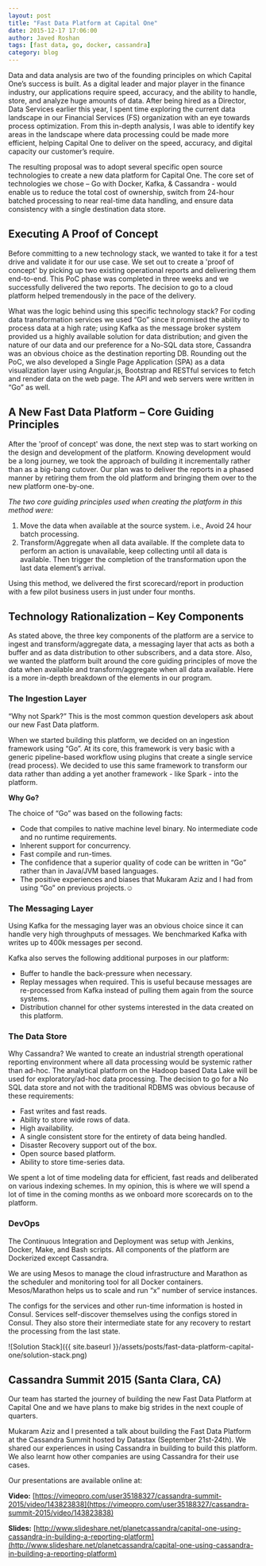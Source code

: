 ```yaml
---
layout: post
title: "Fast Data Platform at Capital One"
date: 2015-12-17 17:06:00
author: Javed Roshan
tags: [fast data, go, docker, cassandra]
category: blog
---
```


Data and data analysis are two of the founding principles on which Capital One’s success is built. As a digital leader and major player in the finance industry, our applications require speed, accuracy, and the ability to handle, store, and analyze huge amounts of data. After being hired as a Director, Data Services earlier this year, I spent time exploring the current data landscape in our Financial Services (FS) organization with an eye towards process optimization. From this in-depth analysis, I was able to identify key areas in the landscape where data processing could be made more efficient, helping Capital One to deliver on the speed, accuracy, and digital capacity our customer’s require.

<!--more-->

The resulting proposal was to adopt several specific open source technologies to create a new data platform for Capital One. The core set of technologies we chose – Go with Docker, Kafka, & Cassandra - would enable us to reduce the total cost of ownership, switch from 24-hour batched processing to near real-time data handling, and ensure data consistency with a single destination data store.

## Executing A Proof of Concept

Before committing to a new technology stack, we wanted to take it for a test drive and validate it for our use case. We set out to create a 'proof of concept' by picking up two existing operational reports and delivering them end-to-end. This PoC phase was completed in three weeks and we successfully delivered the two reports. The decision to go to a cloud platform helped tremendously in the pace of the delivery. 

What was the logic behind using this specific technology stack? For coding data transformation services we used “Go” since it promised the ability to process data at a high rate; using Kafka as the message broker system provided us a highly available solution for data distribution; and given the nature of our data and our preference for a No-SQL data store, Cassandra was an obvious choice as the destination reporting DB. Rounding out the PoC, we also developed a Single Page Application (SPA) as a data visualization layer using Angular.js, Bootstrap and RESTful services to fetch and render data on the web page. The API and web servers were written in “Go” as well.

## A New Fast Data Platform – Core Guiding Principles

After the 'proof of concept' was done, the next step was to start working on the design and development of the platform. Knowing development would be a long journey, we took the approach of building it incrementally rather than as a big-bang cutover. Our plan was to deliver the reports in a phased manner by retiring them from the old platform and bringing them over to the new platform one-by-one. 

*The two core guiding principles used when creating the platform in this method were:*

1. Move the data when available at the source system. i.e., Avoid 24 hour batch processing.
2. Transform/Aggregate when all data available. If the complete data to perform an action is unavailable, keep collecting until all data is available. Then trigger the completion of the transformation upon the last data element’s arrival.

Using this method, we delivered the first scorecard/report in production with a few pilot business users in just under four months.

## Technology Rationalization – Key Components

As stated above, the three key components of the platform are a service to ingest and transform/aggregate data, a messaging layer that acts as both a buffer and as data distribution to other subscribers, and a data store. Also, we wanted the platform built around the core guiding principles of move the data when available and transform/aggregate when all data available. Here is a more in-depth breakdown of the elements in our program.

### The Ingestion Layer

“Why not Spark?” This is the most common question developers ask about our new Fast Data platform. 

When we started building this platform, we decided on an ingestion framework using “Go”. At its core, this framework is very basic with a generic pipeline-based workflow using plugins that create a single service (read process). We decided to use this same framework to transform our data rather than adding a yet another framework - like Spark - into the platform.

**Why Go?**

The choice of “Go” was based on the following facts:

* Code that compiles to native machine level binary. No intermediate code and no runtime requirements.
* Inherent support for concurrency.
* Fast compile and run-times.
* The confidence that a superior quality of code can be written in “Go” rather than in Java/JVM based languages.
* The positive experiences and biases that Mukaram Aziz and I had from using “Go” on previous projects.☺

### The Messaging Layer

Using Kafka for the messaging layer was an obvious choice since it can handle very high throughputs of messages. We benchmarked Kafka with writes up to 400k messages per second.

Kafka also serves the following additional purposes in our platform:

* Buffer to handle the back-pressure when necessary.
* Replay messages when required. This is useful because messages are re-processed from Kafka instead of pulling them again from the source systems.
* Distribution channel for other systems interested in the data created on this platform.

### The Data Store

Why Cassandra? We wanted to create an industrial strength operational reporting environment where all data processing would be systemic rather than ad-hoc. The analytical platform on the Hadoop based Data Lake will be used for exploratory/ad-hoc data processing. The decision to go for a No SQL data store and not with the traditional RDBMS was obvious because of these requirements:

* Fast writes and fast reads.
* Ability to store wide rows of data.
* High availability.
* A single consistent store for the entirety of data being handled.
* Disaster Recovery support out of the box.
* Open source based platform.
* Ability to store time-series data.

We spent a lot of time modeling data for efficient, fast reads and deliberated on various indexing schemes. In my opinion, this is where we will spend a lot of time in the coming months as we onboard more scorecards on to the platform.

### DevOps

The Continuous Integration and Deployment was setup with Jenkins, Docker, Make, and Bash scripts. All components of the platform are Dockerized except Cassandra. 

We are using Mesos to manage the cloud infrastructure and Marathon as the scheduler and monitoring tool for all Docker containers. Mesos/Marathon helps us to scale and run “x” number of service instances.

The configs for the services and other run-time information is hosted in Consul. Services self-discover themselves using the configs stored in Consul. They also store their intermediate state for any recovery to restart the processing from the last state.

![Solution Stack]({{ site.baseurl }}/assets/posts/fast-data-platform-capital-one/solution-stack.png)

## Cassandra Summit 2015 (Santa Clara, CA)

Our team has started the journey of building the new Fast Data Platform at Capital One and we have plans to make big strides in the next couple of quarters. 

Mukaram Aziz and I presented a talk about building the Fast Data Platform at the Cassandra Summit hosted by Datastax (September 21st-24th). We shared our experiences in using Cassandra in building to build this platform. We also learnt how other companies are using Cassandra for their use cases.

Our presentations are available online at:

**Video:** [https://vimeopro.com/user35188327/cassandra-summit-2015/video/143823838](https://vimeopro.com/user35188327/cassandra-summit-2015/video/143823838)

**Slides:** [http://www.slideshare.net/planetcassandra/capital-one-using-cassandra-in-building-a-reporting-platform](http://www.slideshare.net/planetcassandra/capital-one-using-cassandra-in-building-a-reporting-platform)


